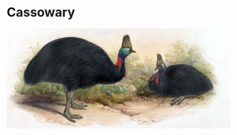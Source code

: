 # Cassowary

<style>
.splash {	overflow: hidden; }
.splash > img { animation: 100s forwards the-stare; }
@keyframes the-stare { to { transform: translate(-85%,60%) scale(4.5); }}
</style>
<div class="splash">
<img src="casuarius.jpg">
</div>
